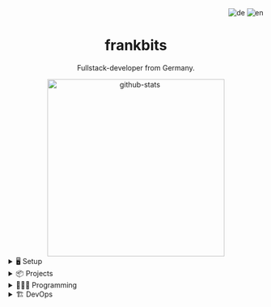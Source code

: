 <div class="languages" align="right">
    <img alt="de" src="https://img.shields.io/badge/German-mother tongue-green?style=flat-square&logo=data:image/svg+xml;base64,PHN2ZyB4bWxucz0iaHR0cDovL3d3dy53My5vcmcvMjAwMC9zdmciIHZpZXdCb3g9IjAgMCA1IDMiPjxwYXRoIGQ9Ik0wIDBoNXYzSDB6Ii8+PHBhdGggZmlsbD0iI0QwMCIgZD0iTTAgMWg1djJIMHoiLz48cGF0aCBmaWxsPSIjRkZDRTAwIiBkPSJNMCAyaDV2MUgweiIvPjwvc3ZnPg=="/>
    <img alt="en" src="https://img.shields.io/badge/English-B2+/C1-blue?style=flat-square&logo=data:image/svg%2bxml;base64,PHN2ZyB4bWxucz0iaHR0cDovL3d3dy53My5vcmcvMjAwMC9zdmciIGlkPSJmbGFnLWljb24tY3NzLWdiLWVuZyIgdmlld0JveD0iMCAwIDY0MCA0ODAiPgogIDxwYXRoIGZpbGw9IiNmZmYiIGQ9Ik0wIDBoNjQwdjQ4MEgweiIvPgogIDxwYXRoIGZpbGw9IiNjZTExMjQiIGQ9Ik0yODEuNiAwaDc2Ljh2NDgwaC03Ni44eiIvPgogIDxwYXRoIGZpbGw9IiNjZTExMjQiIGQ9Ik0wIDIwMS42aDY0MHY3Ni44SDB6Ii8+Cjwvc3ZnPgo="/>
</div>

<h1 class="name" align="center">
  frankbits
</h1>

<p class="info" align="center">
  Fullstack-developer from Germany.
</p>

<div class="stats" align="center">
  <a href="#"><img alt="github-stats" src="https://github-readme-stats.vercel.app/api?username=frankbits&show_icons=true&count_private=true&theme=dark" width="350"></a>
</div>

<!-- <p align='center'>
  📫 How to reach me: <a href='mailto:frankbits@gmail.com'>frankbits@gmail.com</a>
</p> -->

<details>
    <summary>🖥️ Setup</summary>

## Setup

<div class="operating-systems">
        <b>Operating Systems</b>
        <br>
        <a href="https://www.microsoft.com/de-de/windows">
            <img alt="Windows"
                 src="https://img.shields.io/badge/Windows-0078D6?style=flat-square&logo=windows&logoColor=white">
        </a>
        <a href="https://ubuntu.com">
            <img alt="Ubuntu"
                 src="https://img.shields.io/badge/Ubuntu-E95420?style=flat-square&logo=ubuntu&logoColor=white">
        </a>
</div>

<br>

<div class="browser">
    <b>Browser</b>
    <br>
    <a href="https://www.opera.com/">
        <img alt="Opera"
             src="https://img.shields.io/badge/Opera-FF1B2D?style=flat-square&logo=Opera&logoColor=white">
    </a>
</div>

<br>

<div class="ide">
    <b>IDE, Editor, Engine</b>
    <br>
    <a href="https://www.jetbrains.com/">
        <img alt="JetBrains"
             src="https://img.shields.io/badge/JetBrains-000000?style=flat-square&logo=jetbrains&logoColor=white">
    </a>
    <a href="https://www.jetbrains.com/phpstorm/">
        <img alt="PhpStorm"
             src="http://img.shields.io/badge/-PHPStorm-181717?style=flat-square&logo=phpstorm&logoColor=white">
    </a>
    <a href="https://notepad-plus-plus.org">
        <img alt="Notepad++"
             src="https://img.shields.io/badge/Notepad++-90E59A.svg?style=flat-square&logo=notepad%2B%2B&logoColor=black">
    </a>
    <a href="https://godotengine.org">
        <img alt="Godot"
             src="https://img.shields.io/badge/Godot-478CBF?style=flat-square&logo=GodotEngine&logoColor=white">
    </a>
</div>

</details>

<details>
    <summary>📦 Projects</summary>

## Projects

- 2021 - [**Taste of Spirits**](https://showcase.informatik.tha.de/sose2021/taste-of-spirits):
  (Platz 3 im Wettbewerb Beste Semesterprojekte)

  **Ein Lexikon für über 50000 Spirituosen**
- 2022 - [**Taste Of Spirits 2.0**](https://showcase.informatik.tha.de/sose-2022/taste-of-spirits-2-0):

  **Mehr als nur ein Lexikon für über 50.000 Spirituosen, ein ganzes Wiki für die Welt der Spirituosen!**
- 2023 - [**Singtonic Vocal Pop Ensemble**](https://singtonic.net/):

  **Acapella-Group-Website built with SvelteKit**
- in development - **Anette Niedermeier**:

  **Artist-Website built with SvelteKit**

</details>

<details>
    <summary>👩🏻‍💻 Programming</summary>

## Programming

<div class="frontend">
    <b>Frontend</b>
    <br>
    <a href="https://html.spec.whatwg.org/multipage/">
        <img alt="HTML5"
             src="https://img.shields.io/badge/HTML5-E34F26?style=flat-square&logoColor=white&logo=html5">
    </a>
    <a href="https://www.w3.org/TR/CSS/#css-level-3">
        <img alt="CSS3"
             src="https://img.shields.io/badge/CSS3-1572B6?style=flat-square&logo=css3&logoColor=white">
    </a>
    <a href="https://sass-lang.com">
        <img alt="SASS"
             src="https://img.shields.io/badge/Sass-CC6699?style=flat-square&logo=sass&logoColor=white">
    </a>
    <a href="https://www.ecma-international.org/publications-and-standards/standards/ecma-262/">
        <img alt="JavaScript"
             src="https://img.shields.io/badge/JavaScript-F7DF1E?style=flat-square&logoColor=black&logo=javascript">
    </a>
    <a href="https://www.typescriptlang.org">
        <img alt="TypeScript"
             src="https://img.shields.io/badge/TypeScript-3178C6?style=flat-square&logo=typescript&logoColor=white">
    </a>
</div>

<br>

<div class="backend">
    <b>Backend</b>
    <br>
    <a href="https://nodejs.org">
        <img alt="Node.js"
             src="https://img.shields.io/badge/Node.js-339933?style=flat-square&logo=nodedotjs&logoColor=white">
    </a>
    <a href="https://www.php.net">
        <img alt="PHP"
             src="https://img.shields.io/badge/PHP-777BB4?style=flat-square&logo=php&logoColor=white">
    </a>
    <a href="https://www.python.org">
        <img alt="Python"
             src="https://img.shields.io/badge/Python-3776AB?style=flat-square&logo=python&logoColor=white">
    </a>
    <a href="https://www.gnu.org/software/gnu-c-manual/gnu-c-manual.pdf">
        <img alt="C"
             src="https://img.shields.io/badge/C-A8B9CC?style=flat-square&logo=c&logoColor=white">
    </a>
    <a href="https://learn.microsoft.com/de-de/cpp/cpp/">
        <img alt="C++"
             src="https://img.shields.io/badge/C++-00599C?style=flat-square&logo=c%2B%2B&logoColor=white">
    </a>
</div>

<br>

<div class="database">
    <b>Database</b>
    <br>
    <a href="https://www.mysql.com">
        <img alt="MySQL"
             src="https://img.shields.io/badge/MySQL-4479A1?style=flat-square&logo=mysql&logoColor=white">
    </a>
    <a href="https://mariadb.org">
        <img alt="MariaDB"
             src="https://img.shields.io/badge/MariaDB-003545?style=flat-square&logo=mariadb&logoColor=white">
    </a>
</div>

<br>

<div class="framework">
    <b>Framework</b>
    <br>
    <a href="https://svelte.dev">
        <img alt="Svelte"
             src="https://img.shields.io/badge/Svelte-4A4A55?style=flat-square&logo=svelte&logoColor=FF3E00">
    </a>
    <a href="https://kit.svelte.dev">
        <img alt="SvelteKit"
             src="https://img.shields.io/badge/SvelteKit-FF3E00?style=flat-square&logo=Svelte&logoColor=white">
    </a>
    <a href="https://vitejs.dev">
        <img alt="Vite"
             src="https://img.shields.io/badge/Vite-646CFF?style=flat-square&logo=vite&logoColor=white">
    </a>
</div>

<br>

<div class="etc">
    <b>etc.</b>
    <br>
    <a href="https://daringfireball.net/projects/markdown/">
        <img alt="Markdown"
             src="https://img.shields.io/badge/Markdown-000000?style=flat-square&logo=markdown">
    </a>
    <a href="https://github.com/sveltia/sveltia-cms">
        <img alt="Sveltia CMS"
             src="https://img.shields.io/badge/Sveltia%20CMS-ff4700?style=flat-square&logo=data%3Aimage%2Fsvg%2Bxml%3Bbase64%2CPHN2ZyB2aWV3Qm94PSIwIDAgODAwIDgwMCIgeG1sbnM9Imh0dHA6Ly93d3cudzMub3JnLzIwMDAvc3ZnIiB4bWxuczp4bGluaz0iaHR0cDovL3d3dy53My5vcmcvMTk5OS94bGluayI%2BPGxpbmVhckdyYWRpZW50IGlkPSJhIiBncmFkaWVudFVuaXRzPSJ1c2VyU3BhY2VPblVzZSIgeDE9IjQwMCIgeDI9IjQwMCIgeTE9IjAiIHkyPSI4MDAiPjxzdG9wIG9mZnNldD0iMCIgc3RvcC1jb2xvcj0iI2YwOTgwYiIvPjxzdG9wIG9mZnNldD0iMSIgc3RvcC1jb2xvcj0iI2ZmMWQwMCIvPjwvbGluZWFyR3JhZGllbnQ%2BPGNsaXBQYXRoIGlkPSJiIj48cmVjdCBoZWlnaHQ9IjgwMCIgcng9IjgwIiB3aWR0aD0iODAwIi8%2BPC9jbGlwUGF0aD48cmVjdCBmaWxsPSJ1cmwoI2EpIiBoZWlnaHQ9IjgwMCIgcng9IjgwIiB3aWR0aD0iODAwIi8%2BPGcgc3R5bGU9ImNsaXAtcGF0aDp1cmwoI2IpO2ZpbGw6bm9uZTtzdHJva2U6I2ZmZjtzdHJva2UtbGluZWNhcDpyb3VuZDtzdHJva2UtbGluZWpvaW46cm91bmQ7c3Ryb2tlLXdpZHRoOjE4MCI%2BPHBhdGggZD0ibTMyMC04MC0yMDAgMzIwIDIwMCAzMjAtMjAwIDMyMCIvPjxwYXRoIGQ9Im00MDAgMjQwIDIwMCAzMjAgMjAwLTMyMCIvPjwvZz48L3N2Zz4%3D&labelColor=2e3338">
    </a>
    <a href="https://github.com/sveltia/sveltia-cms-auth">
        <img alt="Sveltia CMS Auth"
             src="https://img.shields.io/badge/Sveltia%20CMS%20Auth-ff4700?style=flat-square&logo=data%3Aimage%2Fsvg%2Bxml%3Bbase64%2CPHN2ZyB2aWV3Qm94PSIwIDAgODAwIDgwMCIgeG1sbnM9Imh0dHA6Ly93d3cudzMub3JnLzIwMDAvc3ZnIiB4bWxuczp4bGluaz0iaHR0cDovL3d3dy53My5vcmcvMTk5OS94bGluayI%2BPGxpbmVhckdyYWRpZW50IGlkPSJhIiBncmFkaWVudFVuaXRzPSJ1c2VyU3BhY2VPblVzZSIgeDE9IjQwMCIgeDI9IjQwMCIgeTE9IjAiIHkyPSI4MDAiPjxzdG9wIG9mZnNldD0iMCIgc3RvcC1jb2xvcj0iI2YwOTgwYiIvPjxzdG9wIG9mZnNldD0iMSIgc3RvcC1jb2xvcj0iI2ZmMWQwMCIvPjwvbGluZWFyR3JhZGllbnQ%2BPGNsaXBQYXRoIGlkPSJiIj48cmVjdCBoZWlnaHQ9IjgwMCIgcng9IjgwIiB3aWR0aD0iODAwIi8%2BPC9jbGlwUGF0aD48cmVjdCBmaWxsPSJ1cmwoI2EpIiBoZWlnaHQ9IjgwMCIgcng9IjgwIiB3aWR0aD0iODAwIi8%2BPGcgc3R5bGU9ImNsaXAtcGF0aDp1cmwoI2IpO2ZpbGw6bm9uZTtzdHJva2U6I2ZmZjtzdHJva2UtbGluZWNhcDpyb3VuZDtzdHJva2UtbGluZWpvaW46cm91bmQ7c3Ryb2tlLXdpZHRoOjE4MCI%2BPHBhdGggZD0ibTMyMC04MC0yMDAgMzIwIDIwMCAzMjAtMjAwIDMyMCIvPjxwYXRoIGQ9Im00MDAgMjQwIDIwMCAzMjAgMjAwLTMyMCIvPjwvZz48L3N2Zz4%3D&labelColor=2e3338">
    </a>
</div>

</details>

<details>
    <summary>🏗️ DevOps</summary>

## DevOps

<div class="vcs">
    <b>VCS</b>
    <br>
    <a href="http://git-scm.com/">
        <img alt="git"
             src="https://img.shields.io/badge/git-F05032?style=flat-square&logo=git&logoColor=ffffff">
    </a>
    <a href="https://github.com">
        <img alt="GitHub"
             src="https://img.shields.io/badge/GitHub-181717?style=flat-square&logo=github&logoColor=white">
    </a>
    <a href="https://gitlab.com/">
        <img alt="GitLab"
             src="https://img.shields.io/badge/GitLab-FC6D26?style=flat-square&logo=gitlab&logoColor=white">
    </a>
</div>

<br>

<!-- <div class="devops">
    <br>
    <a href="https://jira.com/">
        <img alt="Jira"
             src="https://badgen.net/badge/icon/jira?icon=jira&label">
    </a>
</div>

<br> -->


<div class="deployment">
    <b>Deployment</b>
    <br>
    <a href="https://pages.cloudflare.com">
        <img alt="Cloudflare Pages"
             src="https://img.shields.io/badge/Cloudflare%20Pages-F38020?style=flat-square&logo=Cloudflare%20Pages&logoColor=white">
    </a>
    <a href="https://workers.cloudflare.com">
        <img alt="Cloudflare Workers"  
             src="https://img.shields.io/badge/Cloudflare%20Workers-F38020?style=flat-square&logoColor=white&logo=cloudflare">
    </a>
</div>

</details>

<!--
**frankbits/frankbits** is a ✨ _special_ ✨ repository because its `README.md` (this file) appears on your GitHub profile.

Here are some ideas to get you started:

- 🔭 I’m currently working on ...
- 🌱 I’m currently learning ...
- 👯 I’m looking to collaborate on ...
- 🤔 I’m looking for help with ...
- 💬 Ask me about ...
- 📫 How to reach me: ...
- 😄 Pronouns: ...
- ⚡ Fun fact: ...
-->